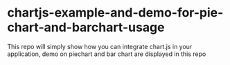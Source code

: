 # chartjs-example-and-demo-for-pie-chart-and-barchart-usage
This repo will simply show how you can integrate chart.js in your application, demo on piechart and bar chart are displayed in this repo
